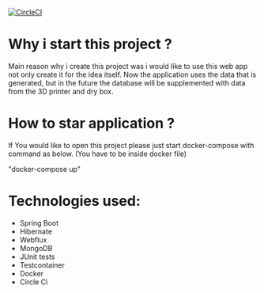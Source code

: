 [![CircleCI](https://circleci.com/gh/PatrykBar/printer3d.svg?style=shield)](https://circleci.com/gh/PatrykBar/printer3d)

# Why i start this project ?

Main reason why i create this project was i would like to use this web app not only create it for the idea itself.
Now the application uses the data that is generated, 
but in the future the database will be supplemented with data from the 3D printer and dry box.

# How to star application ?

If You would like to open this project please just start docker-compose with command as below.
(You have to be inside docker file)

"docker-compose up"

# Technologies used:
- Spring Boot
- Hibernate
- Webflux
- MongoDB
- JUnit tests
- Testcontainer
- Docker
- Circle Ci
